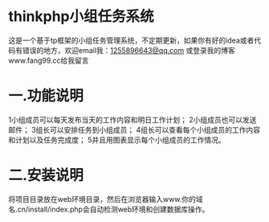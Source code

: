 # thinkphp小组任务系统
这是一个基于tp框架的小组任务管理系统，不定期更新，如果你有好的idea或者代码有错误的地方，欢迎email我：1255896643@qq.com 或登录我的博客www.fang99.cc给我留言

# 一.功能说明
1小组成员可以每天发布当天的工作内容和明日工作计划；
2小组成员也可以发送邮件；
3组长可以安排任务到小组成员；
4组长可以查看每个小组成员的工作内容和计划以及任务完成度；
5并且用图表显示每个小组成员的工作情况。

# 二.安装说明
将项目目录放在web环境目录，然后在浏览器输入www.你的域名.cn/install/index.php会自动检测web环境和创建数据库操作。
